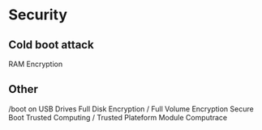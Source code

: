 # Security

## Cold boot attack
RAM Encryption

## Other
/boot on USB Drives
Full Disk Encryption / Full Volume Encryption
Secure Boot
Trusted Computing / Trusted Plateform Module
Computrace
